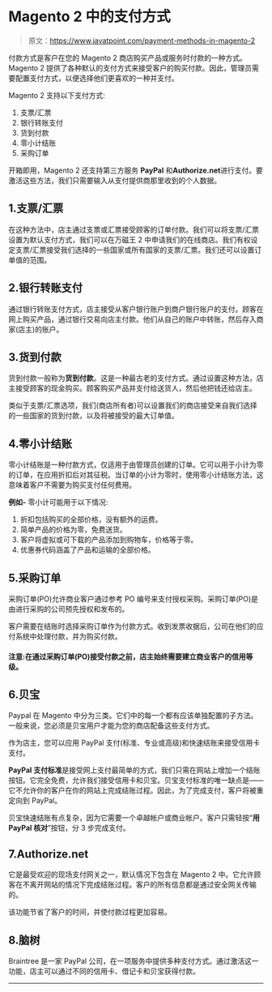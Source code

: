 # Magento 2 中的支付方式

> 原文：<https://www.javatpoint.com/payment-methods-in-magento-2>

付款方式是客户在您的 Magento 2 商店购买产品或服务时付款的一种方式。Magento 2 提供了各种默认的支付方式来接受客户的购买付款。因此，管理员需要配置支付方式，以便选择他们更喜欢的一种并支付。

Magento 2 支持以下支付方式:

1.  支票/汇票
2.  银行转账支付
3.  货到付款
4.  零小计结账
5.  采购订单

开箱即用，Magento 2 还支持第三方服务 **PayPal** 和**Authorize.net**进行支付。要激活这些方法，我们只需要输入从支付提供商那里收到的个人数据。

## 1.支票/汇票

在这种方法中，店主通过支票或汇票接受顾客的订单付款。我们可以将支票/汇票设置为默认支付方式，我们可以在万磁王 2 中申请我们的在线商店。我们有权设定支票/汇票接受我们选择的一些国家或所有国家的支票/汇票。我们还可以设置订单值的范围。

## 2.银行转账支付

通过银行转账支付方式，店主接受从客户银行账户到商户银行账户的支付。顾客在网上购买产品，通过银行交易向店主付款。他们从自己的账户中转账，然后存入商家(店主)的账户。

## 3.货到付款

货到付款一般称为**货到付款**。这是一种最古老的支付方式。通过设置这种方法，店主接受顾客的现金购买。顾客购买产品并支付给送货人，然后他把钱还给店主。

类似于支票/汇票选项，我们(商店所有者)可以设置我们的商店接受来自我们选择的一些国家的货到付款，以及将被接受的最大订单值。

## 4.零小计结账

零小计结账是一种付款方式，仅适用于由管理员创建的订单。它可以用于小计为零的订单，在应用折扣后对其征税。当订单的小计为零时，使用零小计结账方法，这意味着客户不需要为购买支付任何费用。

**例如-** 零小计可能用于以下情况:

1.  折扣包括购买的全部价格，没有额外的运费。
2.  简单产品的价格为零，免费送货。
3.  客户将虚拟或可下载的产品添加到购物车，价格等于零。
4.  优惠券代码涵盖了产品和运输的全部价格。

## 5.采购订单

采购订单(PO)允许商业客户通过参考 PO 编号来支付授权采购。采购订单(PO)是由进行采购的公司预先授权和发布的。

客户需要在结账时选择采购订单作为付款方式。收到发票收据后，公司在他们的应付系统中处理付款，并为购买付款。

#### 注意:在通过采购订单(PO)接受付款之前，店主始终需要建立商业客户的信用等级。

## 6.贝宝

Paypal 在 Magento 中分为三类。它们中的每一个都有应该单独配置的子方法。一般来说，您必须是贝宝用户才能为您的商店配备这些支付方式。

作为店主，您可以应用 PayPal 支付(标准、专业或高级)和快速结账来接受信用卡支付。

**PayPal 支付标准**是接受网上支付最简单的方式，我们只需在网站上增加一个结账按钮。它完全免费，允许我们接受信用卡和贝宝。贝宝支付标准的唯一缺点是——它不允许你的客户在你的网站上完成结账过程。因此，为了完成支付，客户将被重定向到 PayPal。

贝宝快速结账有点复杂，因为它需要一个卓越帐户或商业帐户。客户只需轻按“**用 PayPal 核对**”按钮，分 3 步完成支付。

## 7.Authorize.net

它是最受欢迎的现场支付网关之一，默认情况下包含在 Magento 2 中。它允许顾客在不离开网站的情况下完成结账过程。客户的所有信息都是通过安全网关传输的。

该功能节省了客户的时间，并使付款过程更加容易。

## 8.脑树

Braintree 是一家 PayPal 公司，在一项服务中提供多种支付方式。通过激活这一功能，店主可以通过不同的信用卡、借记卡和贝宝获得付款。

* * *